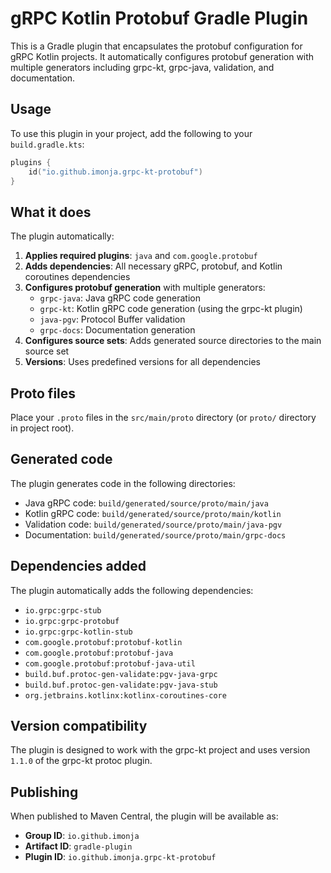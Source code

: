 # gRPC Kotlin Protobuf Gradle Plugin

This is a Gradle plugin that encapsulates the protobuf configuration for gRPC Kotlin projects. It automatically configures protobuf generation with multiple generators including grpc-kt, grpc-java, validation, and documentation.

## Usage

To use this plugin in your project, add the following to your `build.gradle.kts`:

```kotlin
plugins {
    id("io.github.imonja.grpc-kt-protobuf")
}
```

## What it does

The plugin automatically:

1. **Applies required plugins**: `java` and `com.google.protobuf`
2. **Adds dependencies**: All necessary gRPC, protobuf, and Kotlin coroutines dependencies
3. **Configures protobuf generation** with multiple generators:
   - `grpc-java`: Java gRPC code generation
   - `grpc-kt`: Kotlin gRPC code generation (using the grpc-kt plugin)
   - `java-pgv`: Protocol Buffer validation
   - `grpc-docs`: Documentation generation
4. **Configures source sets**: Adds generated source directories to the main source set
5. **Versions**: Uses predefined versions for all dependencies

## Proto files

Place your `.proto` files in the `src/main/proto` directory (or `proto/` directory in project root).

## Generated code

The plugin generates code in the following directories:
- Java gRPC code: `build/generated/source/proto/main/java`
- Kotlin gRPC code: `build/generated/source/proto/main/kotlin`
- Validation code: `build/generated/source/proto/main/java-pgv`
- Documentation: `build/generated/source/proto/main/grpc-docs`

## Dependencies added

The plugin automatically adds the following dependencies:
- `io.grpc:grpc-stub`
- `io.grpc:grpc-protobuf`
- `io.grpc:grpc-kotlin-stub`
- `com.google.protobuf:protobuf-kotlin`
- `com.google.protobuf:protobuf-java`
- `com.google.protobuf:protobuf-java-util`
- `build.buf.protoc-gen-validate:pgv-java-grpc`
- `build.buf.protoc-gen-validate:pgv-java-stub`
- `org.jetbrains.kotlinx:kotlinx-coroutines-core`

## Version compatibility

The plugin is designed to work with the grpc-kt project and uses version `1.1.0` of the grpc-kt protoc plugin.

## Publishing

When published to Maven Central, the plugin will be available as:
- **Group ID**: `io.github.imonja`
- **Artifact ID**: `gradle-plugin`
- **Plugin ID**: `io.github.imonja.grpc-kt-protobuf`